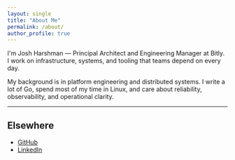 ```yaml
---
layout: single
title: "About Me"
permalink: /about/
author_profile: true
---
```


I'm Josh Harshman — Principal Architect and Engineering Manager at Bitly. I work on infrastructure, systems, and tooling that teams depend on every day.

My background is in platform engineering and distributed systems. I write a lot of Go, spend most of my time in Linux, and care about reliability, observability, and operational clarity.

---

## Elsewhere

- [GitHub](https://github.com/joshuaharshman)
- [LinkedIn](https://www.linkedin.com/in/joshuaharshman)

